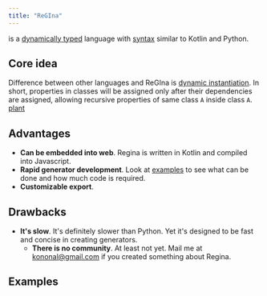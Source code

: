```yaml
---
title: "ReGIna"
---
```


is a [dynamically typed](notes/typization.md) language with [syntax](syntax.md) similar to Kotlin
and Python.

## Core idea

Difference between other languages and ReGIna is [dynamic instantiation](regina/notes/dynamic-instantiation.md). In
short, properties in classes will be assigned only after their dependencies are assigned, allowing recursive properties
of same class `A` inside class `A`.
[plant](generators/plant.json)
## Advantages

* **Can be embedded into web**. Regina is written in Kotlin and compiled into Javascript.
* **Rapid generator development**. Look at [examples](#Examples) to see what can be done and how much code is required.
* **Customizable export**.

## Drawbacks

* **It's slow**. It's definitely slower than Python. Yet it's designed to be fast and concise in creating generators.
    * **There is no community**. At least not yet. Mail me at kononal@gmail.com if you created something about Regina.

## Examples
